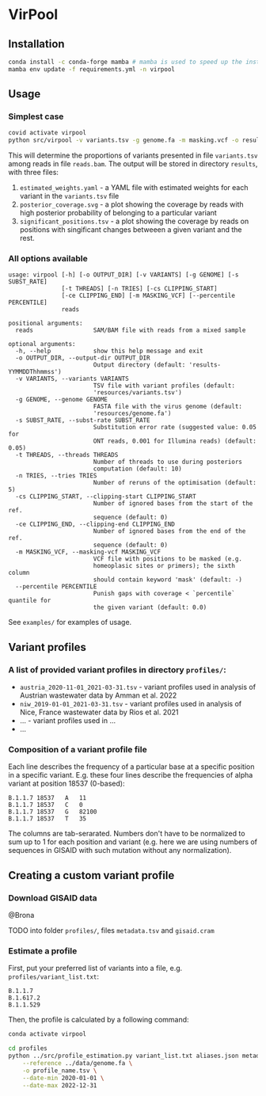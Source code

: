# VirPool

## Installation

```bash
conda install -c conda-forge mamba # mamba is used to speed up the installation
mamba env update -f requirements.yml -n virpool
```

## Usage

### Simplest case

```bash
covid activate virpool
python src/virpool -v variants.tsv -g genome.fa -m masking.vcf -o results reads.bam
```

This will determine the proportions of variants presented in file `variants.tsv` among reads in file `reads.bam`.
The output will be stored in directory `results`, with three files:

1. `estimated_weights.yaml` - a YAML file with estimated weights for each variant in the
   `variants.tsv` file
2. `posterior_coverage.svg` - a plot showing the coverage by reads with high posterior probability
   of belonging to a particular variant
3. `significant_positions.tsv` - a plot showing the coverage by reads on positions with singificant
   changes betweeen a given variant and the rest.


### All options available

```
usage: virpool [-h] [-o OUTPUT_DIR] [-v VARIANTS] [-g GENOME] [-s SUBST_RATE]
               [-t THREADS] [-n TRIES] [-cs CLIPPING_START]
               [-ce CLIPPING_END] [-m MASKING_VCF] [--percentile PERCENTILE]
               reads

positional arguments:
  reads                 SAM/BAM file with reads from a mixed sample

optional arguments:
  -h, --help            show this help message and exit
  -o OUTPUT_DIR, --output-dir OUTPUT_DIR
                        Output directory (default: 'results-YYMMDDThhmmss')
  -v VARIANTS, --variants VARIANTS
                        TSV file with variant profiles (default:
                        'resources/variants.tsv')
  -g GENOME, --genome GENOME
                        FASTA file with the virus genome (default:
                        'resources/genome.fa')
  -s SUBST_RATE, --subst-rate SUBST_RATE
                        Substitution error rate (suggested value: 0.05 for
                        ONT reads, 0.001 for Illumina reads) (default: 0.05)
  -t THREADS, --threads THREADS
                        Number of threads to use during posteriors
                        computation (default: 10)
  -n TRIES, --tries TRIES
                        Number of reruns of the optimisation (default: 5)
  -cs CLIPPING_START, --clipping-start CLIPPING_START
                        Number of ignored bases from the start of the ref.
                        sequence (default: 0)
  -ce CLIPPING_END, --clipping-end CLIPPING_END
                        Number of ignored bases from the end of the ref.
                        sequence (default: 0)
  -m MASKING_VCF, --masking-vcf MASKING_VCF
                        VCF file with positions to be masked (e.g.
                        homeoplasic sites or primers); the sixth column
                        should contain keyword 'mask' (default: -)
  --percentile PERCENTILE
                        Punish gaps with coverage < `percentile` quantile for
                        the given variant (default: 0.0)

```

See `examples/` for examples of usage.

## Variant profiles

### A list of provided variant profiles in directory `profiles/`:

- `austria_2020-11-01_2021-03-31.tsv` - variant profiles used in analysis of Austrian wastewater data by Amman et al. 2022
- `niw_2019-01-01_2021-03-31.tsv` - variant profiles used in analysis of Nice, France wastewater data by Rios et al. 2021
- ... - variant profiles used in ...
- ...

### Composition of a variant profile file

Each line describes the frequency of a particular base at a specific position in a specific variant.
E.g. these four lines describe the frequencies of alpha variant at position 18537 (0-based):

```
B.1.1.7	18537	A	11
B.1.1.7	18537	C	0
B.1.1.7	18537	G	82100
B.1.1.7	18537	T	35
```

The columns are tab-serarated. Numbers don't have to be normalized to sum up to 1 for each position and variant (e.g. here we are using numbers of sequences in GISAID with such mutation without any normalization).

## Creating a custom variant profile

### Download GISAID data

@Brona

TODO into folder `profiles/`, files `metadata.tsv` and `gisaid.cram`

### Estimate a profile

First, put your preferred list of variants into a file, e.g. `profiles/variant_list.txt`:

```
B.1.1.7
B.1.617.2
B.1.1.529
```

Then, the profile is calculated by a following command:

```bash
conda activate virpool

cd profiles
python ../src/profile_estimation.py variant_list.txt aliases.json metadata.tsv gisaid.cram \
    --reference ../data/genome.fa \
    -o profile_name.tsv \
    --date-min 2020-01-01 \
    --date-max 2022-12-31
```
